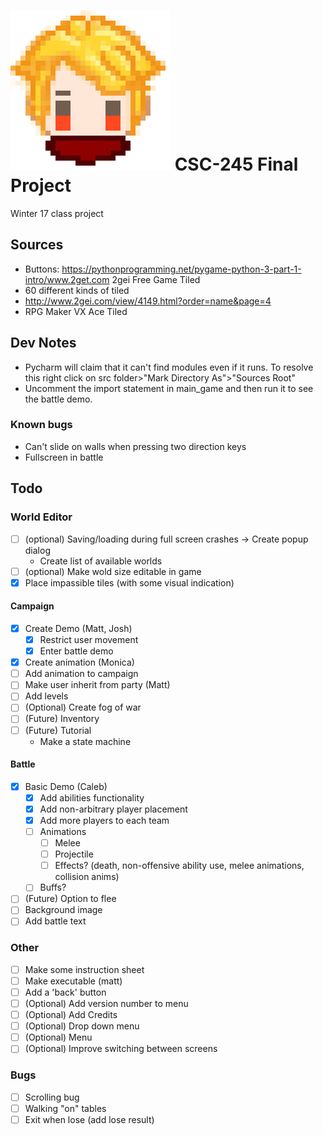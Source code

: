# ![avatar](assets/icon/icon.png) CSC-245 Final Project
Winter 17 class project

## Sources
- Buttons: https://pythonprogramming.net/pygame-python-3-part-1-intro/www.2get.com 2gei Free Game Tiled
- 60 different kinds of tiled
- http://www.2gei.com/view/4149.html?order=name&page=4
- RPG Maker VX Ace Tiled

## Dev Notes
- Pycharm will claim that it can't find modules even if it runs. To resolve this
right click on src folder>"Mark Directory As">"Sources Root"
- Uncomment the import statement in main_game and then run it to see the battle demo.

### Known bugs
- Can't slide on walls when pressing two direction keys
- Fullscreen in battle

## Todo

### World Editor
- [ ] (optional) Saving/loading during full screen crashes -> Create popup dialog
    - Create list of available worlds
- [ ] (optional) Make wold size editable in game
- [x] Place impassible tiles (with some visual indication)

#### Campaign
- [x] Create Demo (Matt, Josh)
    - [x] Restrict user movement
    - [x] Enter battle demo
- [x] Create animation (Monica)
- [ ] Add animation to campaign
- [ ] Make user inherit from party (Matt)
- [ ] Add levels
- [ ] (Optional) Create fog of war
- [ ] (Future) Inventory
- [ ] (Future) Tutorial
    - Make a state machine

#### Battle
- [x] Basic Demo (Caleb)
    - [x] Add abilities functionality
    - [x] Add non-arbitrary player placement
    - [x] Add more players to each team
    - [ ] Animations
        - [ ] Melee
        - [ ] Projectile
        - [ ] Effects? (death, non-offensive ability use, melee animations, collision anims)
    - [ ] Buffs?
- [ ] (Future) Option to flee
- [ ] Background image
- [ ] Add battle text 

### Other
- [ ] Make some instruction sheet
- [ ] Make executable (matt)
- [ ] Add a 'back' button
- [ ] (Optional) Add version number to menu
- [ ] (Optional) Add Credits
- [ ] (Optional) Drop down menu
- [ ] (Optional) Menu
- [ ] (Optional) Improve switching between screens

### Bugs

- [ ] Scrolling bug
- [ ] Walking "on" tables
- [ ] Exit when lose (add lose result)
